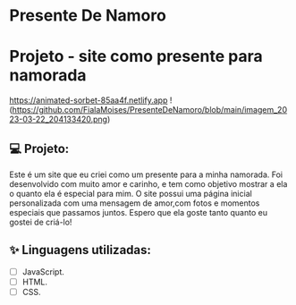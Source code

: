 # Presente De Namoro

# Projeto - site como presente para namorada

https://animated-sorbet-85aa4f.netlify.app
!(https://github.com/FialaMoises/PresenteDeNamoro/blob/main/imagem_2023-03-22_204133420.png)

## 💻 Projeto:

Este é um site que eu criei como um presente para a minha namorada. Foi desenvolvido com muito amor e carinho, e tem como objetivo mostrar a ela o quanto ela é especial para mim. O site possui uma página inicial personalizada com uma mensagem de amor,com fotos e momentos especiais que passamos juntos.  Espero que ela goste tanto quanto eu gostei de criá-lo!

## ✨ Linguagens utilizadas:

-   [ ] JavaScript.
-   [ ] HTML.
-   [ ] CSS.
